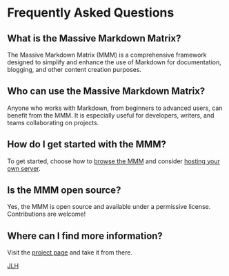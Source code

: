 # Frequently Asked Questions

## What is the Massive Markdown Matrix?

The Massive Markdown Matrix (MMM) is a comprehensive framework designed to simplify and enhance the use of Markdown for documentation, blogging, and other content creation purposes.

## Who can use the Massive Markdown Matrix?

Anyone who works with Markdown, from beginners to advanced users, can benefit from the MMM. It is especially useful for developers, writers, and teams collaborating on projects.

## How do I get started with the MMM?

To get started, choose how to [browse the MMM](software-products.md) and consider [hosting your own server](technical-details.md).

## Is the MMM open source?

Yes, the MMM is open source and available under a permissive license. Contributions are welcome!

## Where can I find more information?

Visit the [project page](/) and take it from there.

[JLH](people.md)
